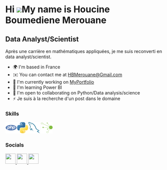 Hi ![](https://user-images.githubusercontent.com/18350557/176309783-0785949b-9127-417c-8b55-ab5a4333674e.gif)My name is Houcine Boumediene Merouane
===================================================================================================================================================

Data Analyst/Scientist
----------------------

Après une carrière en mathématiques appliquées, je me suis reconverti en data analyst/scientist.

*   🌍  I'm based in France
*   ✉️  You can contact me at [HBMerouane@Gmail.com](mailto:HBMerouane@Gmail.com)
*   🚀  I'm currently working on [MyPortfolio](http://github.com/elho2007)
*   🧠  I'm learning Power BI
*   🤝  I'm open to collaborating on Python/Data analysis/science
*   ⚡  Je suis à la recherche d'un post dans le domaine

### Skills 
<p align="left">
<a href="https://www.php.net/" target="_blank" rel="noreferrer"><img src="img/php-colored.svg" width="36" height="36" alt="PHP" /></a><a href="https://www.python.org/" target="_blank" rel="noreferrer"><img src="img/python-colored.svg" width="36" height="36" alt="Python" /></a><a href="https://www.mysql.com/" target="_blank" rel="noreferrer"><img src="img/mysql-colored.svg" width="36" height="36" alt="MySQL" /></a>
  <a href="https://www.talend.com/" target="_blank" rel="noreferrer"><img src="img/talend-colored.png" width="36" height="36" alt="Talend" /></a>
</p>
                    

### Socials
                  
<p align="left"> <a href="https://discord.com/users/elho111" target="_blank" rel="noreferrer"> <picture> <source media="(prefers-color-scheme: dark)" srcset="undefined" /> <source media="(prefers-color-scheme: light)" srcset="https://raw.githubusercontent.com/danielcranney/readme-generator/main/public/icons/socials/discord.svg" /> <img src="https://raw.githubusercontent.com/danielcranney/readme-generator/main/public/icons/socials/discord.svg" width="32" height="32" /> </picture> </a> <a href="https://www.github.com/elho2007" target="_blank" rel="noreferrer"> <picture> <source media="(prefers-color-scheme: dark)" srcset="https://raw.githubusercontent.com/danielcranney/readme-generator/main/public/icons/socials/github-dark.svg" /> <source media="(prefers-color-scheme: light)" srcset="https://raw.githubusercontent.com/danielcranney/readme-generator/main/public/icons/socials/github.svg" /> <img src="https://raw.githubusercontent.com/danielcranney/readme-generator/main/public/icons/socials/github.svg" width="32" height="32" /> </picture> </a> <a href="https://www.linkedin.com/in/houcine-boumediene-merouane" target="_blank" rel="noreferrer"> <picture> <source media="(prefers-color-scheme: dark)" srcset="https://raw.githubusercontent.com/danielcranney/readme-generator/main/public/icons/socials/linkedin-dark.svg" /> <source media="(prefers-color-scheme: light)" srcset="https://raw.githubusercontent.com/danielcranney/readme-generator/main/public/icons/socials/linkedin.svg" /> <img src="https://raw.githubusercontent.com/danielcranney/readme-generator/main/public/icons/socials/linkedin.svg" width="32" height="32" /> </picture> </a></p>

